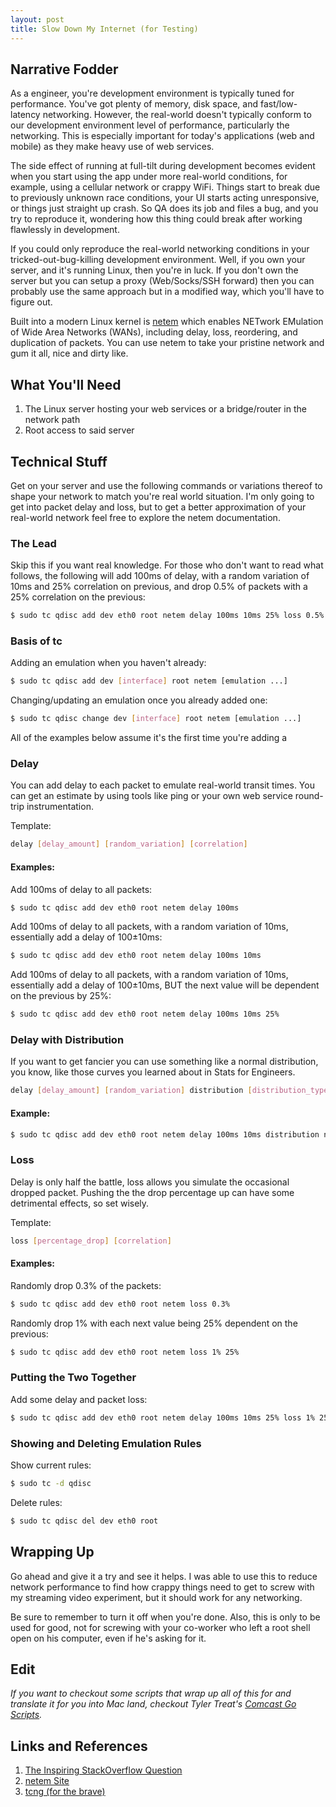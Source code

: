 ```yaml
---
layout: post
title: Slow Down My Internet (for Testing)
---
```


## Narrative Fodder

As a engineer, you're development environment is typically tuned for performance. You've got plenty of memory, disk space, and fast/low-latency networking. However, the real-world doesn't typically conform to our development environment level of performance, particularly the networking. This is especially important for today's applications (web and mobile) as they make heavy use of web services.

The side effect of running at full-tilt during development becomes evident when you start using the app under more real-world conditions, for example, using a cellular network or crappy WiFi. Things start to break due to previously unknown race conditions, your UI starts acting unresponsive, or things just straight up crash. So QA does its job and files a bug, and you try to reproduce it, wondering how this thing could break after working flawlessly in development. 

If you could only reproduce the real-world networking conditions in your tricked-out-bug-killing development environment. Well, if you own your server, and it's running Linux, then you're in luck. If you don't own the server but you can setup a proxy (Web/Socks/SSH forward) then you can probably use the same approach but in a modified way, which you'll have to figure out.

Built into a modern Linux kernel is [netem](http://www.linuxfoundation.org/collaborate/workgroups/networking/netem) which enables NETwork EMulation of Wide Area Networks (WANs), including delay, loss, reordering, and duplication of packets. You can use netem to take your pristine network and gum it all, nice and dirty like.

## What You'll Need

1. The Linux server hosting your web services or a bridge/router in the network path
1. Root access to said server

## Technical Stuff

Get on your server and use the following commands or variations thereof to shape your network to match you're real world situation. I'm only going to get into packet delay and loss, but to get a better approximation of your real-world network feel free to explore the netem documentation.

### The Lead

Skip this if you want real knowledge. For those who don't want to read what follows, the following will add 100ms of delay, with a random variation of 10ms and 25% correlation on previous, and drop 0.5% of packets with a 25% correlation on the previous:

```bash
$ sudo tc qdisc add dev eth0 root netem delay 100ms 10ms 25% loss 0.5% 25%
```

### Basis of tc

Adding an emulation when you haven't already:

```bash
$ sudo tc qdisc add dev [interface] root netem [emulation ...]
```

Changing/updating an emulation once you already added one:

```bash
$ sudo tc qdisc change dev [interface] root netem [emulation ...]
```

All of the examples below assume it's the first time you're adding a 

### Delay

You can add delay to each packet to emulate real-world transit times. You can get an estimate by using tools like ping or your own web service round-trip instrumentation.

Template:

```bash
delay [delay_amount] [random_variation] [correlation]
```

#### Examples:

Add 100ms of delay to all packets:

```bash
$ sudo tc qdisc add dev eth0 root netem delay 100ms
```

Add 100ms of delay to all packets, with a random variation of 10ms, essentially add a delay of 100±10ms:

```bash
$ sudo tc qdisc add dev eth0 root netem delay 100ms 10ms
```

Add 100ms of delay to all packets, with a random variation of 10ms, essentially add a delay of 100±10ms, BUT the next value will be dependent on the previous by 25%:

```bash
$ sudo tc qdisc add dev eth0 root netem delay 100ms 10ms 25%
```

### Delay with Distribution

If you want to get fancier you can use something like a normal distribution, you know, like those curves you learned about in Stats for Engineers.

```bash
delay [delay_amount] [random_variation] distribution [distribution_type]
```

#### Example:

```bash
$ sudo tc qdisc add dev eth0 root netem delay 100ms 10ms distribution normal
```

### Loss

Delay is only half the battle, loss allows you simulate the occasional dropped packet. Pushing the the drop percentage up can have some detrimental effects, so set wisely.

Template:

```bash
loss [percentage_drop] [correlation]
```

#### Examples:

Randomly drop 0.3% of the packets:

```bash
$ sudo tc qdisc add dev eth0 root netem loss 0.3%
```

Randomly drop 1% with each next value being 25% dependent on the previous:

```bash
$ sudo tc qdisc add dev eth0 root netem loss 1% 25%
```

### Putting the Two Together

Add some delay and packet loss:

```bash
$ sudo tc qdisc add dev eth0 root netem delay 100ms 10ms 25% loss 1% 25%
```

### Showing and Deleting Emulation Rules

Show current rules:

```bash
$ sudo tc -d qdisc
```

Delete rules:

```bash
$ sudo tc qdisc del dev eth0 root
```

## Wrapping Up

Go ahead and give it a try and see it helps. I was able to use this to reduce network performance to find how crappy things need to get to screw with my streaming video experiment, but it should work for any networking.

Be sure to remember to turn it off when you're done. Also, this is only to be used for good, not for screwing with your co-worker who left a root shell open on his computer, even if he's asking for it.

## Edit

_If you want to checkout some scripts that wrap up all of this for and translate it for you into Mac land, checkout Tyler Treat's [Comcast Go Scripts](https://github.com/tylertreat/Comcast)._

## Links and References

1. [The Inspiring StackOverflow Question](http://stackoverflow.com/questions/614795/simulate-delayed-and-dropped-packets-on-linux)
1. [netem Site](http://www.linuxfoundation.org/collaborate/workgroups/networking/netem)
1. [tcng (for the brave)](http://tcng.sourceforge.net/)








